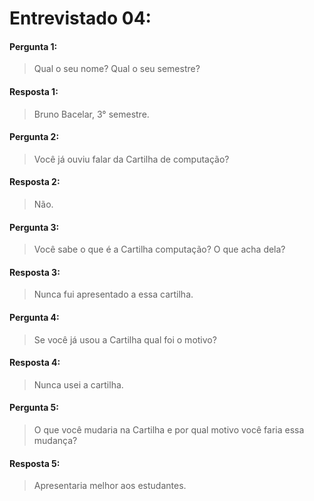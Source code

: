 # Entrevistado 04:

#### Pergunta 1:
> Qual o seu nome? Qual o seu semestre? 

#### Resposta 1:
>  Bruno Bacelar, 3° semestre.

#### Pergunta 2:
> Você já ouviu falar da Cartilha de computação?

#### Resposta 2:
> Não.

#### Pergunta 3:
> Você sabe o que é a Cartilha computação? O que acha dela? 

#### Resposta 3:
> Nunca fui apresentado a essa cartilha.

#### Pergunta 4:
> Se você já usou a Cartilha qual foi o motivo? 

#### Resposta 4:
> Nunca usei a cartilha.

#### Pergunta 5:
> O que você mudaria na Cartilha e por qual motivo você faria essa mudança? 

#### Resposta 5:
> Apresentaria melhor aos estudantes.
